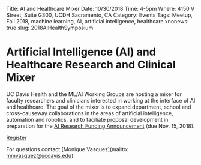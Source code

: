 Title: AI and Healthcare Mixer
Date: 10/30/2018
Time: 4-5pm
Where: 4150 V Street, Suite G300, UCDH Sacramento, CA
Category: Events
Tags: Meetup, Fall 2018, machine learning, AI, artificial intelligence, healthcare
xnonews: true
slug: 2018AIHealthSymposium

# Artificial Intelligence (AI) and Healthcare Research and Clinical Mixer

UC Davis Health and the ML/AI Working Groups are hosting a mixer for faculty researchers and clinicians interested in working at the interface of AI and healthcare. The goal of the mixer is to expand department, school and cross-causeway collaborations in the areas of artificial intelligence, automation
and robotics, and to faciliate proposal development in preparation for the [AI Research Funding Announcement](posts/News/2018AIHealthRFA.html) (due Nov. 15, 2018).

[Register](https://goo.gl/WELJHo )

For questions contact [Monique Vasquez](mailto: mmvasquez@ucdavis.edu).